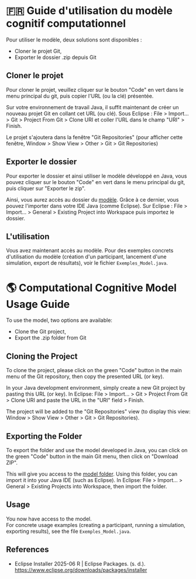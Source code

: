 # 🇫🇷 Guide d'utilisation du modèle cognitif computationnel
Pour utiliser le modèle, deux solutions sont disponibles : 
- Cloner le projet Git,
- Exporter le dossier .zip depuis Git

## Cloner le projet
Pour cloner le projet, veuillez cliquer sur le bouton "Code" en vert dans le menu principal du git, puis copier l'URL (ou la clé) présentée. 

Sur votre environnement de travail Java, il suffit maintenant de créer un nouveau projet Git en collant cet URL (ou clé). Sous Eclipse : File > Import... > Git > Project From Git > Clone URI et coller l'URL dans le champ "URI" > Finish.

Le projet s'ajoutera dans la fenêtre "Git Repositories" (pour afficher cette fenêtre, Window > Show View > Other > Git > Git Repositories)

## Exporter le dossier
Pour exporter le dossier et ainsi utiliser le modèle développé en Java, vous pouvez cliquer sur le bouton "Code" en vert dans le menu principal du git, puis cliquer sur "Exporter le zip".

Ainsi, vous aurez accès au dossier du [modèle](./Modele_Addition_Arithmetico-Alphabetique). Grâce à ce dernier, vous pouvez l'importer dans votre IDE Java (comme Eclipse). Sur Eclipse : File > Import... > General > Existing Project into Workspace puis importez le dossier.

## L'utilisation
Vous avez maintenant accès au modèle. 
Pour des exemples concrets d'utilisation du modèle (création d'un participant, lancement d'une simulation, export de résultats), voir le fichier `Exemples_Model.java`.

# 🌎 Computational Cognitive Model Usage Guide
To use the model, two options are available:  
- Clone the Git project,  
- Export the .zip folder from Git  

## Cloning the Project
To clone the project, please click on the green "Code" button in the main menu of the Git repository, then copy the presented URL (or key).

In your Java development environment, simply create a new Git project by pasting this URL (or key). In Eclipse: File > Import... > Git > Project From Git > Clone URI and paste the URL in the "URI" field > Finish.

The project will be added to the "Git Repositories" view (to display this view: Window > Show View > Other > Git > Git Repositories).

## Exporting the Folder
To export the folder and use the model developed in Java, you can click on the green "Code" button in the main Git menu, then click on "Download ZIP".

This will give you access to the [model folder](./Modele_Addition_Arithmetico-Alphabetique). Using this folder, you can import it into your Java IDE (such as Eclipse). In Eclipse: File > Import... > General > Existing Projects into Workspace, then import the folder.

## Usage
You now have access to the model.  
For concrete usage examples (creating a participant, running a simulation, exporting results), see the file `Exemples_Model.java`.


## References
- Eclipse Installer 2025-06 R | Eclipse Packages. (s. d.). https://www.eclipse.org/downloads/packages/installer
